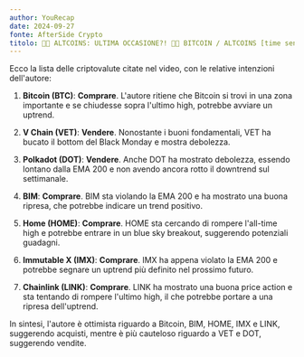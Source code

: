 ```yaml
---
author: YouRecap
date: 2024-09-27
fonte: AfterSide Crypto
titolo: 🚨🤯 ALTCOINS: ULTIMA OCCASIONE?! 🤯🚨 BITCOIN / ALTCOINS [time sensitive]
---
```


Ecco la lista delle criptovalute citate nel video, con le relative intenzioni dell'autore:

1. **Bitcoin (BTC)**: **Comprare**. L'autore ritiene che Bitcoin si trovi in una zona importante e se chiudesse sopra l'ultimo high, potrebbe avviare un uptrend.

2. **V Chain (VET)**: **Vendere**. Nonostante i buoni fondamentali, VET ha bucato il bottom del Black Monday e mostra debolezza.

3. **Polkadot (DOT)**: **Vendere**. Anche DOT ha mostrato debolezza, essendo lontano dalla EMA 200 e non avendo ancora rotto il downtrend sul settimanale.

4. **BIM**: **Comprare**. BIM sta violando la EMA 200 e ha mostrato una buona ripresa, che potrebbe indicare un trend positivo.

5. **Home (HOME)**: **Comprare**. HOME sta cercando di rompere l'all-time high e potrebbe entrare in un blue sky breakout, suggerendo potenziali guadagni.

6. **Immutable X (IMX)**: **Comprare**. IMX ha appena violato la EMA 200 e potrebbe segnare un uptrend più definito nel prossimo futuro.

7. **Chainlink (LINK)**: **Comprare**. LINK ha mostrato una buona price action e sta tentando di rompere l'ultimo high, il che potrebbe portare a una ripresa dell'uptrend.

In sintesi, l'autore è ottimista riguardo a Bitcoin, BIM, HOME, IMX e LINK, suggerendo acquisti, mentre è più cauteloso riguardo a VET e DOT, suggerendo vendite.
